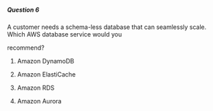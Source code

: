 ##### Question 6

A customer needs a schema-less database that can seamlessly scale. Which AWS
database service would you

recommend?

1. Amazon DynamoDB


2. Amazon ElastiCache

3. Amazon RDS

4. Amazon Aurora

